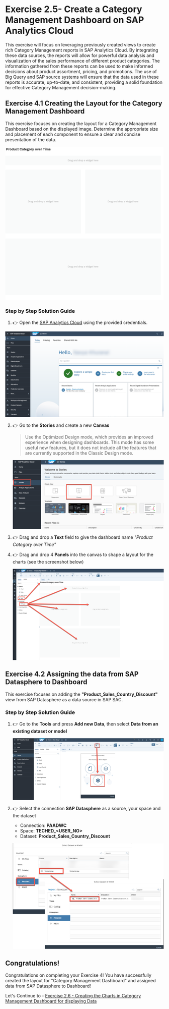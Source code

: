 # Exercise 2.5- Create a Category Management Dashboard on SAP Analytics Cloud

This exercise will focus on leveraging previously created views to create rich Category Management reports in SAP Analytics Cloud. By integrating these data sources, the reports will allow for powerful data analysis and visualization of the sales performance of different product categories. The information gathered from these reports can be used to make informed decisions about product assortment, pricing, and promotions. The use of Big Query and SAP source systems will ensure that the data used in these reports is accurate, up-to-date, and consistent, providing a solid foundation for effective Category Management decision-making.

## Exercise 4.1 Creating the Layout for the Category Management Dashboard

This exercise focuses on creating the layout for a Category Management Dashboard based on the displayed image. Determine the appropriate size and placement of each component to ensure a clear and concise presentation of the data.

  ![Layout](images/layout-result.png)

### Step by Step Solution Guide

1. 👉 Open the [SAP Analytics Cloud](https://techedsac-da266.ap11.hcs.cloud.sap/sap/fpa/ui/app.html#/home) using the provided credentials.
   
  ![SAC Home](images/sachome.png)


2. 👉 Go to the **Stories** and create a new **Canvas**
    
    >Use the Optimized Design mode, which provides an improved experience when designing dashboards. This mode has some useful new features, but it does not include all the features that are currently supported in the Classic Design mode.
    
    ![New View](images/newcanvas.png)


3. 👉 Drag and drop a **Text** field to give the dashboard name *"Product Category over Time"*

4. 👉 Drag and drop 4 **Panels** into the canvas to shape a layout for the charts (see the screenshot below)
 
    ![Layout](images/saclayout.png)

## Exercise 4.2 Assigning the data from SAP Datasphere to Dashboard

This exercise focuses on adding the **"Product_Sales_Country_Discount"** view from SAP Datasphere as a data source in SAP SAC.

### Step by Step Solution Guide

1. 👉 Go to the **Tools** and press **Add new Data**, then select **Data from an existing dataset or model**
    
    ![SAC Data](images/sacdata.png)

2.  👉 Select the connection **SAP Datasphere** as a source, your space and the dataset
    - Connection: **PAADWC**
    - Space: **TECHED_\<USER_NO>**
    - Dataset: **Product_Sales_Country_Discount**
  
    ![SAC Data](images/select_datasphere.png)


## Congratulations!

Congratulations on completing your Exercise 4! You have successfully created the layout for "Category Management Dashboard" and assigned data from SAP Datasphere to Dashboard!

Let's Continue to - [Exercise 2.6 - Creating the Charts in Category Management Dashboard for displaying Data](../ex2.6/README.md)
